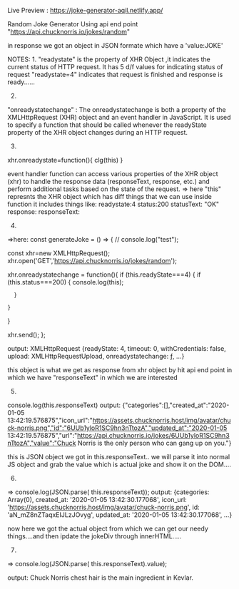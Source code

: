 Live Preview : https://joke-generator-aqil.netlify.app/


Random Joke Generator 
Using api end point   "https://api.chucknorris.io/jokes/random"

in response we got an object in JSON formate which have a 'value:JOKE'


NOTES:
1.
"readystate"  is the property of XHR Object ,it indicates the current status of HTTP request. It has 5 d/f values for indicating status of request 
  "readystate=4" indicates that request is finished and response is ready......

  2.
  "onreadystatechange" : 
      The onreadystatechange is both a property of the XMLHttpRequest (XHR) object and an event handler in JavaScript. It is used to specify a function that should be called whenever the readyState property of the XHR object changes during an HTTP request.



3.
xhr.onreadystate=function(){
    clg(this)
}

 event handler function can access various properties of the XHR object (xhr) to handle the response data (responseText, response, etc.) and perform additional tasks based on the state of the request.
=> here "this"
represnts the XHR object which has diff things that we can use inside function
it includes things like:
readystate:4
status:200
statusText: "OK"
response:
responseText:


4.
=>here:
const generateJoke = () => {
  // console.log("test");
   

  const xhr=new XMLHttpRequest();
  xhr.open('GET','https://api.chucknorris.io/jokes/random');

  xhr.onreadystatechange = function(){
    if (this.readyState===4) {
      if (this.status===200) {
        console.log(this);
        
      }
      
    }
  }

  xhr.send(); 
};



output: 
XMLHttpRequest {readyState: 4, timeout: 0, withCredentials: false, upload: XMLHttpRequestUpload, onreadystatechange: ƒ, …}

this object is what we get as response from xhr object by hit api end point in which we have "responseText" in which we are interested

5.
console.log(this.responseText)
output:
{"categories":[],"created_at":"2020-01-05 13:42:19.576875","icon_url":"https://assets.chucknorris.host/img/avatar/chuck-norris.png","id":"6UUb1yloR1SC9hn3nTtozA","updated_at":"2020-01-05 13:42:19.576875","url":"https://api.chucknorris.io/jokes/6UUb1yloR1SC9hn3nTtozA","value":"Chuck Norris is the only person who can gang up on you."}

this is JSON object we got in this.responseText..
we will parse it into normal JS object and grab the value which is actual joke and show it on the DOM....



6.
=>  console.log(JSON.parse( this.responseText));
output: 
{categories: Array(0), created_at: '2020-01-05 13:42:30.177068', icon_url: 'https://assets.chucknorris.host/img/avatar/chuck-norris.png', id: 'aN_mZ8nZTaqxEIJLzJOvyg', updated_at: '2020-01-05 13:42:30.177068', …}

 now here we got the actual object from which we can get our needy things....and then ipdate the jokeDiv through innerHTML.....


7.
=>  console.log(JSON.parse( this.responseText).value);




output:
Chuck Norris chest hair is the main ingredient in Kevlar.